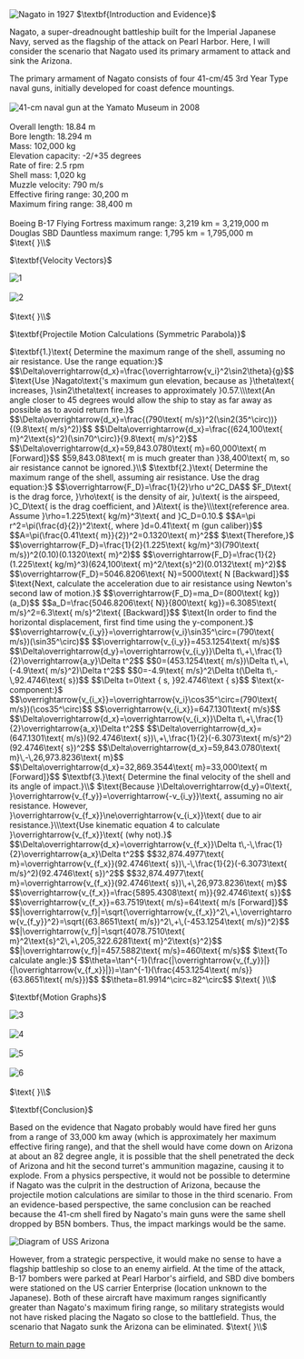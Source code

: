 <html>
<head>
<title>CSI Project - Scenario 1</title>
<script type="text/x-mathjax-config">
  MathJax.Hub.Config({tex2jax: {inlineMath: [['$','$'], ['\\(','\\)']]}});
</script>
<script type="text/javascript" async
  src="https://cdn.mathjax.org/mathjax/latest/MathJax.js?config=TeX-AMS_CHTML">
</script>
</head>
<body>
<img src="https://upload.wikimedia.org/wikipedia/commons/b/b9/Nagato05cropped.jpg" alt="Nagato in 1927">
$\textbf{Introduction and Evidence}$
<p>
Nagato, a super-dreadnought battleship built for the Imperial Japanese Navy, served as the flagship of the attack on Pearl Harbor. Here, I will consider the scenario that Nagato used its primary armament to attack and sink the Arizona.
</p>
<p>
The primary armament of Nagato consists of four 41-cm/45 3rd Year Type naval guns, initially developed for coast defence mountings.<br><br>
<img src="https://upload.wikimedia.org/wikipedia/commons/7/78/16-inch_gun_from_battleship_Mutsu_outside_the_Yamato_Museum_in_October_2008.JPG" alt="41-cm naval gun at the Yamato Museum in 2008"><br><br>
Overall length: 18.84 m<br>
Bore length: 18.294 m<br>
Mass: 102,000 kg<br>
Elevation capacity: -2/+35 degrees<br>
Rate of fire: 2.5 rpm<br>
Shell mass: 1,020 kg<br>
Muzzle velocity: 790 m/s<br>
Effective firing range: 30,200 m<br>
Maximum firing range: 38,400 m<br><br>
Boeing B-17 Flying Fortress maximum range: 3,219 km = 3,219,000 m<br>
Douglas SBD Dauntless maximum range: 1,795 km = 1,795,000 m<br>
$\text{ }\\$
</p>
$\textbf{Velocity Vectors}$
<p>
<img src="https://i.imgur.com/voYlFN9.png" alt="1"><br><br>
<img src="https://i.imgur.com/fjChrTR.png" alt="2"><br><br>
$\text{ }\\$
</p>
$\textbf{Projectile Motion Calculations (Symmetric Parabola)}$
<p>
$\textbf{1.}\text{ Determine the maximum range of the shell, assuming no air resistance. Use the range equation:}$
$$\Delta\overrightarrow{d_x}=\frac{\overrightarrow{v_i}^2\sin2\theta}{g}$$
$\text{Use }Nagato\text{'s maximum gun elevation, because as }\theta\text{ increases, }\sin2\theta\text{ increases to approximately }0.57.\\\text{An angle closer to 45 degrees would allow the ship to stay as far away as possible as to avoid return fire.}$
$$\Delta\overrightarrow{d_x}=\frac{(790\text{ m/s})^2(\sin2(35^\circ))}{(9.8\text{ m/s}^2)}$$
$$\Delta\overrightarrow{d_x}=\frac{(624,100\text{ m}^2\text{s}^2)(\sin70^\circ)}{9.8\text{ m/s}^2}$$
$$\Delta\overrightarrow{d_x}=59,843.0780\text{ m}=60,000\text{ m [Forward]}$$
$59,843.08\text{ m is much greater than }38,400\text{ m, so air resistance cannot be ignored.}\\$
$\textbf{2.}\text{ Determine the maximum range of the shell, assuming air resistance. Use the drag equation:}$
$$\overrightarrow{F_D}=\frac{1}{2}\rho u^2C_DA$$
$F_D\text{ is the drag force, }\rho\text{ is the density of air, }u\text{ is the airspeed, }C_D\text{ is the drag coefficient, and }A\text{ is the}\\\text{reference area. Assume }\rho=1.225\text{ kg/m}^3\text{ and }C_D=0.10.$
$$A=\pi r^2=\pi(\frac{d}{2})^2\text{, where }d=0.41\text{ m (gun caliber)}$$
$$A=\pi(\frac{0.41\text{ m}}{2})^2=0.1320\text{ m}^2$$
$\text{Therefore,}$
$$\overrightarrow{F_D}=\frac{1}{2}(1.225\text{ kg/m}^3)(790\text{ m/s})^2(0.10)(0.1320\text{ m}^2)$$
$$\overrightarrow{F_D}=\frac{1}{2}(1.225\text{ kg/m}^3)(624,100\text{ m}^2/\text{s}^2)(0.0132\text{ m}^2)$$
$$\overrightarrow{F_D}=5046.8206\text{ N}=5000\text{ N [Backward]}$$
$\text{Next, calculate the acceleration due to air resistance using Newton's second law of motion.}$
$$\overrightarrow{F_D}=ma_D=(800\text{ kg})(a_D)$$
$$a_D=\frac{5046.8206\text{ N}}{800\text{ kg}}=6.3085\text{ m/s}^2=6.3\text{ m/s}^2\text{ [Backward]}$$
$\text{In order to find the horizontal displacement, first find time using the y-component.}$
$$\overrightarrow{v_{i_y}}=\overrightarrow{v_i}\sin35^\circ=(790\text{ m/s})(\sin35^\circ)$$
$$\overrightarrow{v_{i_y}}=453.1254\text{ m/s}$$
$$\Delta\overrightarrow{d_y}=\overrightarrow{v_{i_y}}\Delta t\,+\,\frac{1}{2}\overrightarrow{a_y}\Delta t^2$$
$$0=(453.1254\text{ m/s})\Delta t\,+\,(-4.9\text{ m/s}^2)\Delta t^2$$
$$0=-4.9\text{ m/s}^2\Delta t(\Delta t\,-\,92.4746\text{ s})$$
$$\Delta t=0\text { s, }92.4746\text { s}$$
$\text{x-component:}$
$$\overrightarrow{v_{i_x}}=\overrightarrow{v_i}\cos35^\circ=(790\text{ m/s})(\cos35^\circ)$$
$$\overrightarrow{v_{i_x}}=647.1301\text{ m/s}$$
$$\Delta\overrightarrow{d_x}=\overrightarrow{v_{i_x}}\Delta t\,+\,\frac{1}{2}\overrightarrow{a_x}\Delta t^2$$
$$\Delta\overrightarrow{d_x}=(647.1301\text{ m/s})(92.4746\text{ s})\,+\,\frac{1}{2}(-6.3073\text{ m/s}^2)(92.4746\text{ s})^2$$
$$\Delta\overrightarrow{d_x}=59,843.0780\text{ m}\,-\,26,973.8236\text{ m}$$
$$\Delta\overrightarrow{d_x}=32,869.3544\text{ m}=33,000\text{ m [Forward]}$$
$\textbf{3.}\text{ Determine the final velocity of the shell and its angle of impact.}\\$
$\text{Because }\Delta\overrightarrow{d_y}=0\text{, }\overrightarrow{v_{f_y}}=\overrightarrow{-v_{i_y}}\text{, assuming no air resistance. However, }\overrightarrow{v_{f_x}}\ne\overrightarrow{v_{i_x}}\text{ due to air resistance.}\\\text{Use kinematic equation 4 to calculate }\overrightarrow{v_{f_x}}\text{ (why not).}$
$$\Delta\overrightarrow{d_x}=\overrightarrow{v_{f_x}}\Delta t\,-\,\frac{1}{2}\overrightarrow{a_x}\Delta t^2$$
$$32,874.4977\text{ m}=\overrightarrow{v_{f_x}}(92.4746\text{ s})\,-\,\frac{1}{2}(-6.3073\text{ m/s}^2)(92.4746\text{ s})^2$$
$$32,874.4977\text{ m}=\overrightarrow{v_{f_x}}(92.4746\text{ s})\,+\,26,973.8236\text{ m}$$
$$\overrightarrow{v_{f_x}}=\frac{5895.4308\text{ m}}{92.4746\text{ s}}$$
$$\overrightarrow{v_{f_x}}=63.7519\text{ m/s}=64\text{ m/s [Forward]}$$
$$|\overrightarrow{v_f}|=\sqrt{\overrightarrow{v_{f_x}}^2\,+\,\overrightarrow{v_{f_y}}^2}=\sqrt{(63.8651\text{ m/s})^2\,+\,(-453.1254\text{ m/s})^2}$$
$$|\overrightarrow{v_f}|=\sqrt{4078.7510\text{ m}^2\text{s}^2\,+\,205,322.6281\text{ m}^2\text{s}^2}$$
$$|\overrightarrow{v_f}|=457.5882\text{ m/s}=460\text{ m/s}$$
$\text{To calculate angle:}$
$$\theta=\tan^{-1}(\frac{|\overrightarrow{v_{f_y}}|}{|\overrightarrow{v_{f_x}}|})=\tan^{-1}(\frac{453.1254\text{ m/s}}{63.8651\text{ m/s}})$$
$$\theta=81.9914^\circ=82^\circ$$
$\text{ }\\$
</p>
$\textbf{Motion Graphs}$
<p>
<img src="https://i.imgur.com/K4kxSJ0.png" alt="3"><br><br>
<img src="https://i.imgur.com/eGR8KwO.png" alt="4"><br><br>
<img src="https://i.imgur.com/TSUQK74.png" alt="5"><br><br>
<img src="https://i.imgur.com/tF1DN49.png" alt="6"><br><br>
$\text{ }\\$
</p>
$\textbf{Conclusion}$
<p>
Based on the evidence that Nagato probably would have fired her guns from a range of 33,000 km away (which is approximately her maximum effective firing range), and that the shell would have come down on Arizona at about an 82 degree angle, it is possible that the shell penetrated the deck of Arizona and hit the second turret's ammunition magazine, causing it to explode. From a physics perspective, it would not be possible to determine if Nagato was the culprit in the destruction of Arizona, because the projectile motion calculations are similar to those in the third scenario. From an evidence-based perspective, the same conclusion can be reached because the 41-cm shell fired by Nagato's main guns were the same shell dropped by B5N bombers. Thus, the impact markings would be the same.
</p>
<img src="https://i.imgur.com/3ffyxna.jpg" alt="Diagram of USS Arizona">
<p>
However, from a strategic perspective, it would make no sense to have a flagship battleship so close to an enemy airfield. At the time of the attack, B-17 bombers were parked at Pearl Harbor's airfield, and SBD dive bombers were stationed on the US carrier Enterprise (location unknown to the Japanese). Both of these aircraft have maximum ranges significantly greater than Nagato's maximum firing range, so military strategists would not have risked placing the Nagato so close to the battlefield. Thus, the scenario that Nagato sunk the Arizona can be eliminated.
$\text{ }\\$
</p>
<a href="https://jchenrgss.github.io/index.html">Return to main page</a><br>
</body>
</html>
